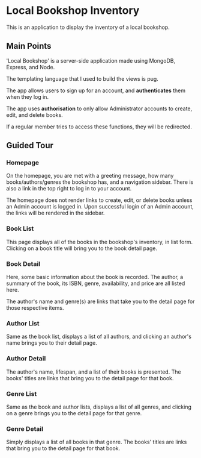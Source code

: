 # Local Bookshop Inventory

This is an application to display the inventory of a local bookshop.

## Main Points

'Local Bookshop' is a server-side application made using MongoDB, Express, and Node.

The templating language that I used to build the views is pug.

The app allows users to sign up for an account, and **authenticates** them when they log in.

The app uses **authorisation** to only allow Administrator accounts to create, edit, and delete books.

If a regular member tries to access these functions, they will be redirected.

## Guided Tour

### Homepage

On the homepage, you are met with a greeting message, how many books/authors/genres the bookshop has, and a navigation sidebar. There is also a link in the top right to log in to your account.

The homepage does not render links to create, edit, or delete books unless an Admin account is logged in. Upon successful login of an Admin account, the links will be rendered in the sidebar.

### Book List
This page displays all of the books in the bookshop's inventory, in list form. Clicking on a book title will bring you to the book detail page.

### Book Detail
Here, some basic information about the book is recorded. The author, a summary of the book, its ISBN, genre, availability, and price are all listed here.

The author's name and genre(s) are links that take you to the detail page for those respective items.

### Author List
Same as the book list, displays a list of all authors, and clicking an author's name brings you to their detail page.

### Author Detail
The author's name, lifespan, and a list of their books is presented. The books' titles are links that bring you to the detail page for that book.

### Genre List
Same as the book and author lists, displays a list of all genres, and clicking on a genre brings you to the detail page for that genre.

### Genre Detail
Simply displays a list of all books in that genre. The books' titles are links that bring you to the detail page for that book.

